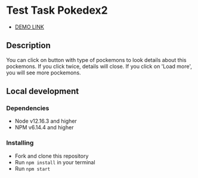 # Test Task Pokedex2

- [DEMO LINK]()

## Description

You can click on button with type of pockemons to look details about this pockemons. If you click twice, details will close. 
If you click on 'Load more', you will see more pockemons.

## Local development

### Dependencies
* Node v12.16.3 and higher
* NPM v6.14.4 and higher

### Installing
* Fork and clone this repository
* Run `npm install` in your terminal
* Run `npm start`